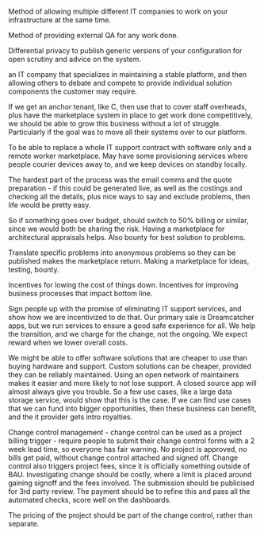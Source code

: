 Method of allowing multiple different IT companies to work on your infrastructure at the same time.

Method of providing external QA for any work done.

Differential privacy to publish generic versions of your configuration for open scrutiny and advice on the system.

an IT company that specializes in maintaining a stable platform, and then allowing others to debate and compete to provide individual solution components the customer may require.

If we get an anchor tenant, like C, then use that to cover staff overheads, plus have the marketplace system in place to get work done competitively, we should be able to grow this business without a lot of struggle.  Particularly if the goal was to move all their systems over to our platform.

To be able to replace a whole IT support contract with software only and a remote worker marketplace.
May have some provisioning services where people courier devices away to, and we keep devices on standby locally.

The hardest part of the process was the email comms and the quote preparation - if this could be generated live, as well as the costings and checking all the details, plus nice ways to say and exclude problems, then life would be pretty easy.

So if something goes over budget, should switch to 50% billing or similar, since we would both be sharing the risk.  Having a marketplace for architectural appraisals helps.  Also bounty for best solution to problems.

Translate specific problems into anonymous problems so they can be published makes the marketplace return.  Making a marketplace for ideas, testing, bounty.

Incentives for lowing the cost of things down.  Incentives for improving business processes that impact bottom line.

Sign people up with the promise of eliminating IT support services, and show how we are incentivized to do that.  Our primary sale is Dreamcatcher apps, but we run services to ensure a good safe experience for all.  We help the transition, and we charge for the change, not the ongoing.  We expect reward when we lower overall costs.

We might be able to offer software solutions that are cheaper to use than buying hardware and support.  Custom solutions can be cheaper, provided they can be reliably maintained.  Using an open network of maintainers makes it easier and more likely to not lose support.  A closed source app will almost always give you trouble.  So a few use cases, like a large data storage service, would show that this is the case.  If we can find use cases that we can fund into bigger opportunities, then these business can benefit, and the it provider gets intro royalties.

Change control management - change control can be used as a project billing trigger - require people to submit their change control forms with a 2 week lead time, so everyone has fair warning.  No project is approved, no bills get paid, without change control attached and signed off.  Change control also triggers project fees, since it is officially something outside of BAU.  Investigating change should be costly, where a limit is placed around gaining signoff and the fees involved.  The submission should be publicised for 3rd party review.  The payment should be to refine this and pass all the automated checks, score well on the dashboards.

The pricing of the project should be part of the change control, rather than separate.